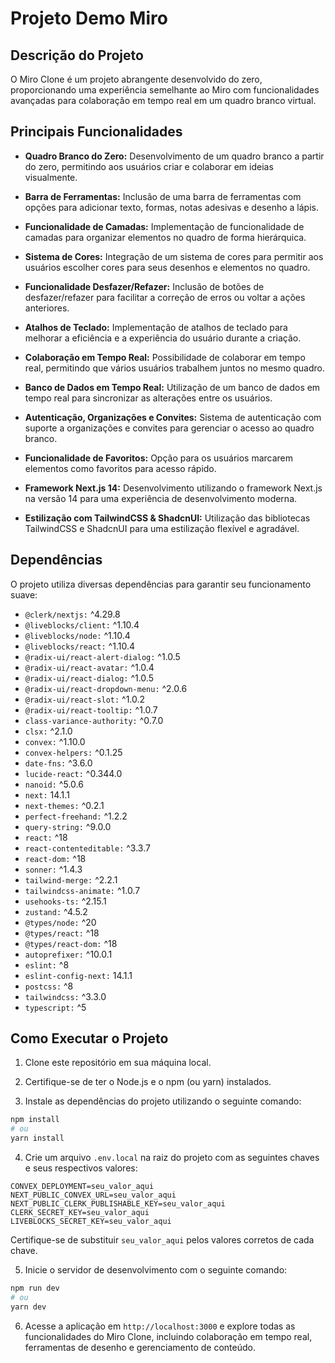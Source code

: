# Projeto Demo Miro

## Descrição do Projeto

O Miro Clone é um projeto abrangente desenvolvido do zero, proporcionando uma experiência semelhante ao Miro com funcionalidades avançadas para colaboração em tempo real em um quadro branco virtual.

## Principais Funcionalidades

- **Quadro Branco do Zero:** Desenvolvimento de um quadro branco a partir do zero, permitindo aos usuários criar e colaborar em ideias visualmente.

- **Barra de Ferramentas:** Inclusão de uma barra de ferramentas com opções para adicionar texto, formas, notas adesivas e desenho a lápis.

- **Funcionalidade de Camadas:** Implementação de funcionalidade de camadas para organizar elementos no quadro de forma hierárquica.

- **Sistema de Cores:** Integração de um sistema de cores para permitir aos usuários escolher cores para seus desenhos e elementos no quadro.

- **Funcionalidade Desfazer/Refazer:** Inclusão de botões de desfazer/refazer para facilitar a correção de erros ou voltar a ações anteriores.

- **Atalhos de Teclado:** Implementação de atalhos de teclado para melhorar a eficiência e a experiência do usuário durante a criação.

- **Colaboração em Tempo Real:** Possibilidade de colaborar em tempo real, permitindo que vários usuários trabalhem juntos no mesmo quadro.

- **Banco de Dados em Tempo Real:** Utilização de um banco de dados em tempo real para sincronizar as alterações entre os usuários.

- **Autenticação, Organizações e Convites:** Sistema de autenticação com suporte a organizações e convites para gerenciar o acesso ao quadro branco.

- **Funcionalidade de Favoritos:** Opção para os usuários marcarem elementos como favoritos para acesso rápido.

- **Framework Next.js 14:** Desenvolvimento utilizando o framework Next.js na versão 14 para uma experiência de desenvolvimento moderna.

- **Estilização com TailwindCSS & ShadcnUI:** Utilização das bibliotecas TailwindCSS e ShadcnUI para uma estilização flexível e agradável.

## Dependências

O projeto utiliza diversas dependências para garantir seu funcionamento suave:

- `@clerk/nextjs:` ^4.29.8
- `@liveblocks/client:` ^1.10.4
- `@liveblocks/node:` ^1.10.4
- `@liveblocks/react:` ^1.10.4
- `@radix-ui/react-alert-dialog:` ^1.0.5
- `@radix-ui/react-avatar:` ^1.0.4
- `@radix-ui/react-dialog:` ^1.0.5
- `@radix-ui/react-dropdown-menu:` ^2.0.6
- `@radix-ui/react-slot:` ^1.0.2
- `@radix-ui/react-tooltip:` ^1.0.7
- `class-variance-authority:` ^0.7.0
- `clsx:` ^2.1.0
- `convex:` ^1.10.0
- `convex-helpers:` ^0.1.25
- `date-fns:` ^3.6.0
- `lucide-react:` ^0.344.0
- `nanoid:` ^5.0.6
- `next:` 14.1.1
- `next-themes:` ^0.2.1
- `perfect-freehand:` ^1.2.2
- `query-string:` ^9.0.0
- `react:` ^18
- `react-contenteditable:` ^3.3.7
- `react-dom:` ^18
- `sonner:` ^1.4.3
- `tailwind-merge:` ^2.2.1
- `tailwindcss-animate:` ^1.0.7
- `usehooks-ts:` ^2.15.1
- `zustand:` ^4.5.2
- `@types/node:` ^20
- `@types/react:` ^18
- `@types/react-dom:` ^18
- `autoprefixer:` ^10.0.1
- `eslint:` ^8
- `eslint-config-next:` 14.1.1
- `postcss:` ^8
- `tailwindcss:` ^3.3.0
- `typescript:` ^5

## Como Executar o Projeto

1. Clone este repositório em sua máquina local.

2. Certifique-se de ter o Node.js e o npm (ou yarn) instalados.

3. Instale as dependências do projeto utilizando o seguinte comando:

```bash
npm install
# ou
yarn install
```

4. Crie um arquivo `.env.local` na raiz do projeto com as seguintes chaves e seus respectivos valores:

```env
CONVEX_DEPLOYMENT=seu_valor_aqui
NEXT_PUBLIC_CONVEX_URL=seu_valor_aqui
NEXT_PUBLIC_CLERK_PUBLISHABLE_KEY=seu_valor_aqui
CLERK_SECRET_KEY=seu_valor_aqui
LIVEBLOCKS_SECRET_KEY=seu_valor_aqui
```

Certifique-se de substituir `seu_valor_aqui` pelos valores corretos de cada chave.

5. Inicie o servidor de desenvolvimento com o seguinte comando:

```bash
npm run dev
# ou
yarn dev
```

6. Acesse a aplicação em `http://localhost:3000` e explore todas as funcionalidades do Miro Clone, incluindo colaboração em tempo real, ferramentas de desenho e gerenciamento de conteúdo.
